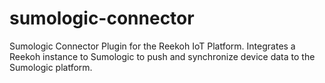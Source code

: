 # sumologic-connector
Sumologic Connector Plugin for the Reekoh IoT Platform. Integrates a Reekoh instance to Sumologic to push and synchronize device data to the Sumologic platform.
